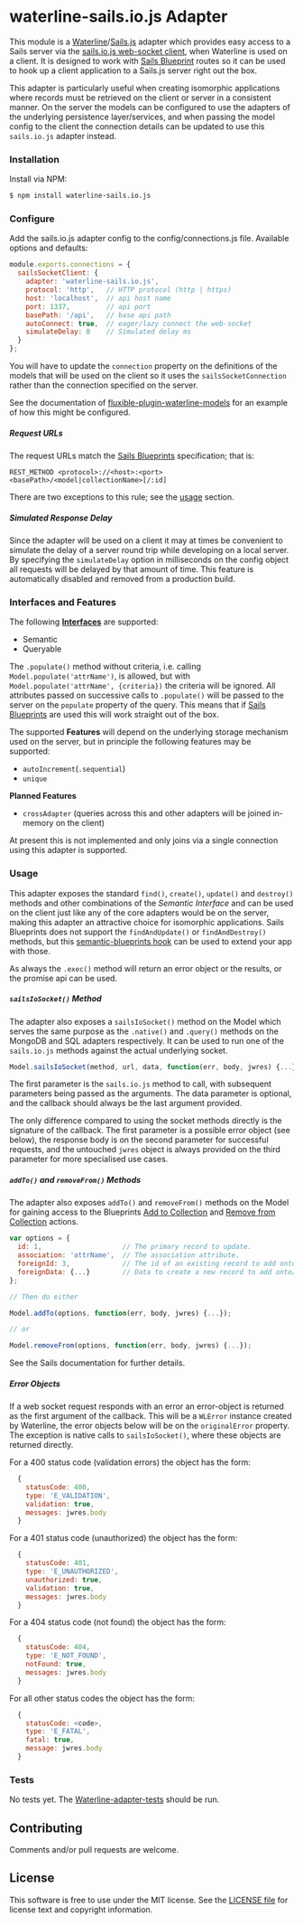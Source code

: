 # waterline-sails.io.js Adapter

This module is a [Waterline](https://github.com/balderdashy/waterline)/[Sails.js](https://github.com/balderdashy/sails) 
adapter which provides easy access to a Sails server via the 
[sails.io.js web-socket client](http://sailsjs.org/documentation/reference/web-sockets/socket-client), when
Waterline is used on a client. It is designed to work with 
[Sails Blueprint](http://sailsjs.org/documentation/reference/blueprint-api) routes so it can be used to hook up
a client application to a Sails.js server right out the box. 

This adapter is particularly useful when creating isomorphic applications where records must be retrieved on the
client or server in a consistent manner. On the server the models can be configured to use the adapters of the 
underlying persistence layer/services, and when passing the model config to the client the connection details
can be updated to use this `sails.io.js` adapter instead.
 

### Installation

Install via NPM:

```sh
$ npm install waterline-sails.io.js
```


### Configure

Add the sails.io.js adapter config to the config/connections.js file. Available options and defaults:

```javascript
module.exports.connections = {
  sailsSocketClient: {
    adapter: 'waterline-sails.io.js',
    protocol: 'http',   // HTTP protocol (http | https)
    host: 'localhost',  // api host name
    port: 1337,         // api port
    basePath: '/api',   // base api path
    autoConnect: true,  // eager/lazy connect the web-socket
    simulateDelay: 0    // Simulated delay ms
  }
};
```

You will have to update the `connection` property on the definitions of the models that will be used
on the client so it uses the `sailsSocketConnection` rather than the connection specified on the server.

See the documentation of 
[fluxible-plugin-waterline-models](https://github.com/marnusw/fluxible-plugin-waterline-models#use-with-sailsjs)
for an example of how this might be configured.

##### Request URLs

The request URLs match the [Sails Blueprints](http://sailsjs.org/documentation/reference/blueprint-api) specification;
that is: 

`REST_METHOD <protocol>://<host>:<port><basePath>/<model|collectionName>[/:id]`

There are two exceptions to this rule; see the [usage](#usage) section.

##### Simulated Response Delay

Since the adapter will be used on a client it may at times be convenient to simulate the delay of a 
server round trip while developing on a local server. By specifying the `simulateDelay` option in 
milliseconds on the config object all requests will be delayed by that amount of time. This feature 
is automatically disabled and removed from a production build.


### Interfaces and Features

The following 
[**Interfaces**](https://github.com/balderdashy/sails-docs/blob/master/contributing/adapter-specification.md) are 
supported:

* Semantic
* Queryable

The `.populate()` method without criteria, i.e. calling `Model.populate('attrName')`, is allowed, but with
`Model.populate('attrName', {criteria})` the criteria will be ignored. All attributes passed on successive
calls to `.populate()` will be passed to the server on the `populate` property of the query. This means
that if [Sails Blueprints](http://sailsjs.org/documentation/reference/blueprint-api) are used this will 
work straight out of the box.

The supported **Features** will depend on the underlying storage mechanism used on the server, but in 
principle the following features may be supported:

* `autoIncrement`(`.sequential`)
* `unique`

**Planned Features**

* `crossAdapter` (queries across this and other adapters will be joined in-memory on the client)

At present this is not implemented and only joins via a single connection using this adapter is supported.


### Usage

This adapter exposes the standard `find()`, `create()`, `update()` and `destroy()` methods and other 
combinations of the *Semantic Interface* and can be used on the client just like any of the core adapters 
would be on the server, making this adapter an attractive choice for isomorphic applications. 
Sails Blueprints does not support the `findAndUpdate()` or `findAndDestroy()` methods, but this 
[semantic-blueprints hook](https://github.com/marnusw/sails-hook-semantic-blueprints) can be used to 
extend your app with those.

As always the `.exec()` method will return an error object or the results, or the promise api can be used.

##### `sailsIoSocket()` Method

The adapter also exposes a `sailsIoSocket()` method on the Model which serves the same purpose as the 
`.native()` and `.query()` methods on the MongoDB and SQL adapters respectively. It can be used to run 
one of the `sails.io.js` methods against the actual underlying socket. 

```javascript
Model.sailsIoSocket(method, url, data, function(err, body, jwres) {...});
```

The first parameter is the `sails.io.js` method to call, with subsequent parameters being passed as the 
arguments. The data parameter is optional, and the callback should always be the last argument provided.

The only difference compared to using the socket methods directly is the signature of the callback. The 
first parameter is a possible error object (see below), the response body is on the second parameter 
for successful requests, and the untouched `jwres` object is always provided on the third parameter for 
more specialised use cases. 

##### `addTo()` and `removeFrom()` Methods

The adapter also exposes `addTo()` and `removeFrom()` methods on the Model for gaining access to the
Blueprints [Add to Collection](http://sailsjs.org/documentation/reference/blueprint-api/add-to) and
[Remove from Collection](http://sailsjs.org/documentation/reference/blueprint-api/remove-from) actions.

```javascript
var options = {
  id: 1,                    // The primary record to update.
  association: 'attrName',  // The association attribute.
  foreignId: 3,             // The id of an existing record to add onto/remove from the association, OR
  foreignData: {...}        // Data to create a new record to add onto/remove from the association.
};

// Then do either

Model.addTo(options, function(err, body, jwres) {...});

// or

Model.removeFrom(options, function(err, body, jwres) {...});
```

See the Sails documentation for further details.

##### Error Objects

If a web socket request responds with an error an error-object is returned as the first argument of
the callback. This will be a `WLError` instance created by Waterline, the error objects below will 
be on the `originalError` property. The exception is native calls to `sailsIoSocket()`, where these
objects are returned directly.

For a 400 status code (validation errors) the object has the form:

```javascript
  {
    statusCode: 400,
    type: 'E_VALIDATION',
    validation: true,
    messages: jwres.body
  }
```

For a 401 status code (unauthorized) the object has the form:

```javascript
  {
    statusCode: 401,
    type: 'E_UNAUTHORIZED',
    unauthorized: true,
    validation: true,
    messages: jwres.body
  }
```

For a 404 status code (not found) the object has the form:

```javascript
  {
    statusCode: 404,
    type: 'E_NOT_FOUND',
    notFound: true,
    messages: jwres.body
  }
```

For all other status codes the object has the form:

```javascript
  {
    statusCode: <code>,
    type: 'E_FATAL',
    fatal: true,
    message: jwres.body
  }
```


### Tests

No tests yet. The [Waterline-adapter-tests](https://github.com/balderdashy/waterline-adapter-tests) should be run.


## Contributing

Comments and/or pull requests are welcome.


## License

This software is free to use under the MIT license.
See the [LICENSE file](LICENSE.md) for license text and copyright information.
